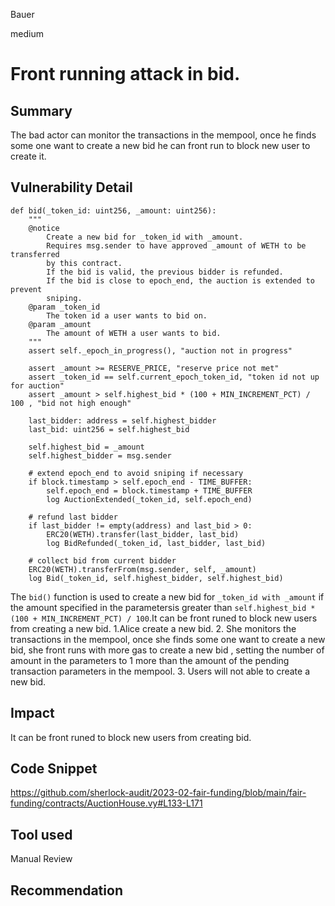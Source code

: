 Bauer

medium

# Front running attack in bid.

## Summary
The bad actor can monitor the transactions in the mempool, once he finds some one want to create a new bid  he can front run to block new user to create it.

## Vulnerability Detail
```vyper
def bid(_token_id: uint256, _amount: uint256):
    """
    @notice
        Create a new bid for _token_id with _amount.
        Requires msg.sender to have approved _amount of WETH to be transferred
        by this contract.
        If the bid is valid, the previous bidder is refunded.
        If the bid is close to epoch_end, the auction is extended to prevent 
        sniping.
    @param _token_id
        The token id a user wants to bid on.
    @param _amount
        The amount of WETH a user wants to bid.
    """
    assert self._epoch_in_progress(), "auction not in progress"

    assert _amount >= RESERVE_PRICE, "reserve price not met"
    assert _token_id == self.current_epoch_token_id, "token id not up for auction"
    assert _amount > self.highest_bid * (100 + MIN_INCREMENT_PCT) / 100 , "bid not high enough" 

    last_bidder: address = self.highest_bidder
    last_bid: uint256 = self.highest_bid

    self.highest_bid = _amount
    self.highest_bidder = msg.sender

    # extend epoch_end to avoid sniping if necessary
    if block.timestamp > self.epoch_end - TIME_BUFFER:
        self.epoch_end = block.timestamp + TIME_BUFFER
        log AuctionExtended(_token_id, self.epoch_end)

    # refund last bidder
    if last_bidder != empty(address) and last_bid > 0:
        ERC20(WETH).transfer(last_bidder, last_bid)
        log BidRefunded(_token_id, last_bidder, last_bid)

    # collect bid from current bidder
    ERC20(WETH).transferFrom(msg.sender, self, _amount)
    log Bid(_token_id, self.highest_bidder, self.highest_bid)

```
The ```bid()``` function is used to create a new bid for ```_token_id with _amount``` if the amount specified in the parametersis greater than ```self.highest_bid * (100 + MIN_INCREMENT_PCT) / 100```.It can be front runed to block new users from creating a new bid.
1.Alice create a new bid.
2. She  monitors the transactions in the mempool, once she finds some one want to create a new bid, she front runs  with more gas  to create a new bid , setting the number of amount in the parameters to 1 more than the amount of the pending transaction parameters in the mempool.
3. Users will not able to create a new bid.

## Impact

It can be front runed to block new users from creating bid.

## Code Snippet
https://github.com/sherlock-audit/2023-02-fair-funding/blob/main/fair-funding/contracts/AuctionHouse.vy#L133-L171

## Tool used

Manual Review

## Recommendation
